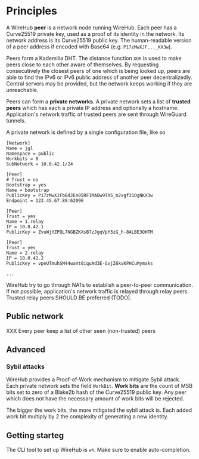# Principles

A WireHub **peer** is a network node running WireHub. Each peer has a Curve25519
private key, used as a proof of its identity in the network. Its network address
is its Curve25519 public key. The human-readable version of a peer address if
encoded with Base64 (e.g. `P17zMwXJF..._KX3w`).

Peers form a Kademilia DHT. The distance function `XOR` is used to make peers
close to each other aware of themselves. By requesting consecutively the closest
peers of one which is being looked up, peers are able to find the IPv6 or IPv6
public address of another peer decentralizedly. Central servers may be provided,
but the network keeps working if they are unreachable.

Peers can form a **private networks**. A private network sets a list of
**trusted peers** which has each a private IP address and optionally a hostname.
Application's network traffic of trusted peers are sent through WireGuard
tunnels.

A private network is defined by a single configuration file, like so

```
[Network]
Name = jgl
Namespace = public
Workbits = 8
SubNetwork = 10.0.42.1/24

[Peer]
# Trust = no
Bootstrap = yes
Name = bootstrap
PublicKey = P17zMwXJFbBdJEn05RFIMADw9TX5_m2xgf31OgNKX3w
Endpoint = 123.45.67.89:62096

[Peer]
Trust = yes
Name = 1.relay
IP = 10.0.42.1
PublicKey = ZvuWjYZPQL7NGBZKXsB7zJgqVpY3zG_h-8ALBE3QHTM

[Peer]
Trust = yes
Name = 2.relay
IP = 10.0.42.2
PublicKey = vpeUTmuhSM44waVt0iquAd3E-GvjZ6kvKPHCuMymaks

...
```

WireHub try to go through NATs to establish a peer-to-peer communication. If not
possible, application's network traffic is relayed through relay peers. Trusted
relay peers SHOULD BE preferred (TODO).

## Public network

XXX Every peer keep a list of other seen (non-trusted) peers

## Advanced

### Sybil attacks

WireHub provides a Proof-of-Work mechanism to mitigate Sybil attack. Each private
network sets the field `WorkBit`. **Work bits** are the count of MSB bits set to
zero of a Blake2b hash of the Curve25519 public key. Any peer which does not
have the necessary amount of work bits will be rejected.

The bigger the work bits, the more mitigated the sybil attack is. Each added
work bit multiply by 2 the complexity of generating a new identity.

## Getting starteg

The CLI tool to set up WireHub is `wh`. Make sure to enable auto-completion.

